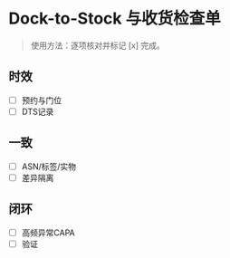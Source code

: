 # Dock-to-Stock 与收货检查单

> 使用方法：逐项核对并标记 [x] 完成。

## 时效

- [ ] 预约与门位
- [ ] DTS记录

## 一致

- [ ] ASN/标签/实物
- [ ] 差异隔离

## 闭环

- [ ] 高频异常CAPA
- [ ] 验证
